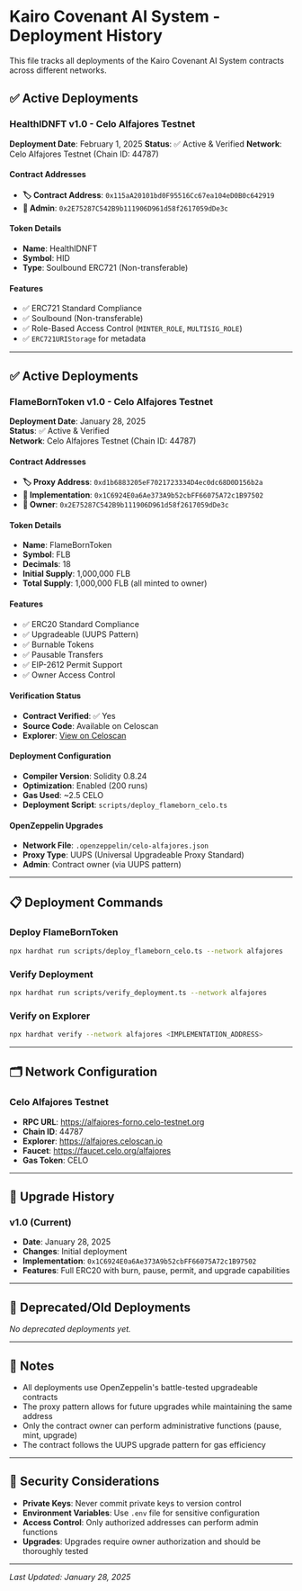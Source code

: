 # Kairo Covenant AI System - Deployment History

This file tracks all deployments of the Kairo Covenant AI System contracts across different networks.

## ✅ Active Deployments

### HealthIDNFT v1.0 - Celo Alfajores Testnet

**Deployment Date**: February 1, 2025
**Status**: ✅ Active & Verified
**Network**: Celo Alfajores Testnet (Chain ID: 44787)

#### Contract Addresses
- **🏷️ Contract Address**: `0x115aA20101bd0F95516Cc67ea104eD0B0c642919`
- **👤 Admin**: `0x2E75287C542B9b111906D961d58f2617059dDe3c`

#### Token Details
- **Name**: HealthIDNFT
- **Symbol**: HID
- **Type**: Soulbound ERC721 (Non-transferable)

#### Features
- ✅ ERC721 Standard Compliance
- ✅ Soulbound (Non-transferable)
- ✅ Role-Based Access Control (`MINTER_ROLE`, `MULTISIG_ROLE`)
- ✅ `ERC721URIStorage` for metadata

---

## ✅ Active Deployments

### FlameBornToken v1.0 - Celo Alfajores Testnet

**Deployment Date**: January 28, 2025  
**Status**: ✅ Active & Verified  
**Network**: Celo Alfajores Testnet (Chain ID: 44787)

#### Contract Addresses
- **🏷️ Proxy Address**: `0xd1b6883205eF7021723334D4ec0dc68D0D156b2a`
- **🧠 Implementation**: `0x1C6924E0a6Ae373A9b52cbFF66075A72c1B97502`
- **👤 Owner**: `0x2E75287C542B9b111906D961d58f2617059dDe3c`

#### Token Details
- **Name**: FlameBornToken
- **Symbol**: FLB
- **Decimals**: 18
- **Initial Supply**: 1,000,000 FLB
- **Total Supply**: 1,000,000 FLB (all minted to owner)

#### Features
- ✅ ERC20 Standard Compliance
- ✅ Upgradeable (UUPS Pattern)
- ✅ Burnable Tokens
- ✅ Pausable Transfers
- ✅ EIP-2612 Permit Support
- ✅ Owner Access Control

#### Verification Status
- **Contract Verified**: ✅ Yes
- **Source Code**: Available on Celoscan
- **Explorer**: [View on Celoscan](https://alfajores.celoscan.io/address/0xd1b6883205eF7021723334D4ec0dc68D0D156b2a)

#### Deployment Configuration
- **Compiler Version**: Solidity 0.8.24
- **Optimization**: Enabled (200 runs)
- **Gas Used**: ~2.5 CELO
- **Deployment Script**: `scripts/deploy_flameborn_celo.ts`

#### OpenZeppelin Upgrades
- **Network File**: `.openzeppelin/celo-alfajores.json`
- **Proxy Type**: UUPS (Universal Upgradeable Proxy Standard)
- **Admin**: Contract owner (via UUPS pattern)

---

## 📋 Deployment Commands

### Deploy FlameBornToken
```bash
npx hardhat run scripts/deploy_flameborn_celo.ts --network alfajores
```

### Verify Deployment
```bash
npx hardhat run scripts/verify_deployment.ts --network alfajores
```

### Verify on Explorer
```bash
npx hardhat verify --network alfajores <IMPLEMENTATION_ADDRESS>
```

---

## 🗂️ Network Configuration

### Celo Alfajores Testnet
- **RPC URL**: https://alfajores-forno.celo-testnet.org
- **Chain ID**: 44787
- **Explorer**: https://alfajores.celoscan.io
- **Faucet**: https://faucet.celo.org/alfajores
- **Gas Token**: CELO

---

## 🔄 Upgrade History

### v1.0 (Current)
- **Date**: January 28, 2025
- **Changes**: Initial deployment
- **Implementation**: `0x1C6924E0a6Ae373A9b52cbFF66075A72c1B97502`
- **Features**: Full ERC20 with burn, pause, permit, and upgrade capabilities

---

## 🚨 Deprecated/Old Deployments

*No deprecated deployments yet.*

---

## 📝 Notes

- All deployments use OpenZeppelin's battle-tested upgradeable contracts
- The proxy pattern allows for future upgrades while maintaining the same address
- Only the contract owner can perform administrative functions (pause, mint, upgrade)
- The contract follows the UUPS upgrade pattern for gas efficiency

---

## 🔐 Security Considerations

- **Private Keys**: Never commit private keys to version control
- **Environment Variables**: Use `.env` file for sensitive configuration
- **Access Control**: Only authorized addresses can perform admin functions
- **Upgrades**: Upgrades require owner authorization and should be thoroughly tested

---

*Last Updated: January 28, 2025*